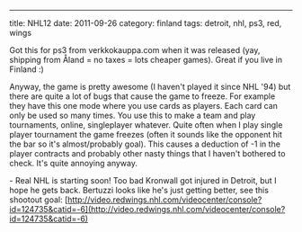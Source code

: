 ---
title: NHL12
date: 2011-09-26
category: finland
tags: detroit, nhl, ps3, red, wings

Got this for ps3 from verkkokauppa.com when it was released (yay, shipping from Åland = no taxes = lots cheaper games). Great if you live in Finland :)

Anyway, the game is pretty awesome (I haven't played it since NHL '94) but there are quite a lot of bugs that cause the game to freeze. For example they have this one mode where you use cards as players. Each card can only be used so many times. You use this to make a team and play tournaments, online, singleplayer whatever. Quite often when I play single player tournament the game freezes (often it sounds like the opponent hit the bar so it's almost/probably goal). This causes a deduction of -1 in the player contracts and probably other nasty things that I haven't bothered to check. It's quite annoying anyway.

\- Real NHL is starting soon! Too bad Kronwall got injured in Detroit, but I hope he gets back. Bertuzzi looks like he's just getting better, see this shootout goal: [http://video.redwings.nhl.com/videocenter/console?id=124735&catid=-6](http://video.redwings.nhl.com/videocenter/console?id=124735&catid=-6)
